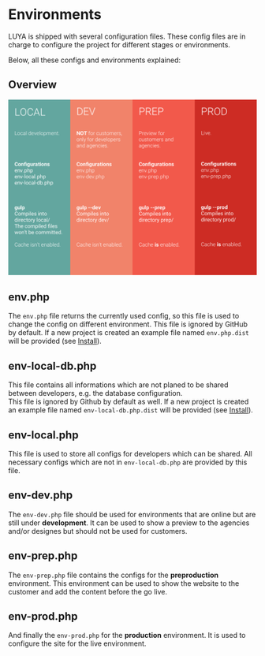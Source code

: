 # Environments


LUYA is shipped with several configuration files. These config files are in charge to configure the project for different stages or environments.

Below, all these configs and environments explained:

## Overview

![configs-graphic](https://raw.githubusercontent.com/luyadev/luya/master/docs/guide/img/configs-luya.jpg "LUYA envs config")

## env.php
The `env.php` file returns the currently used config, so this file is used to change the config on different environment.
This file is ignored by GitHub by default. 
If a new project is created an example file named `env.php.dist` will be provided (see [Install](install.md)).

## env-local-db.php
This file contains all informations which are not planed to be shared between developers, e.g. the database configuration.  
This file is ignored by Github by default as well. 
If a new project is created an example file named `env-local-db.php.dist` will be provided (see [Install](install.md)).

## env-local.php
This file is used to store all configs for developers which can be shared. All necessary configs which are not in `env-local-db.php` are provided by this file.

## env-dev.php
The `env-dev.php` file should be used for environments that are online but are still under **development**. It can be used to show a preview to the agencies and/or designes but should not be used for customers.

## env-prep.php
The `env-prep.php` file contains the configs for the **preproduction** environment. This environment can be used to show the website to the customer and add the content before the go live.

## env-prod.php
And finally the `env-prod.php` for the **production** environment. It is used to configure the site for the live environment.
